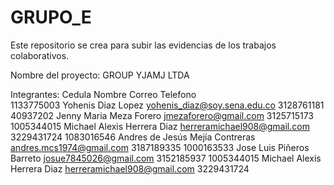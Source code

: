 # GRUPO_E
Este repositorio se crea para subir las evidencias de los trabajos colaborativos.

Nombre del proyecto: GROUP YJAMJ LTDA

Integrantes: 
Cedula        Nombre                          Correo                            Telefono       
1133775003   Yohenis Diaz Lopez               yohenis_diaz@soy.sena.edu.co      3128761181
40937202     Jenny Maria Meza Forero          jmezaforero@gmail.com             3125715173
1005344015   Michael Alexis Herrera Diaz      herreramichael908@gmail.com       3229431724
1083016546   Andres de Jesús Mejía Contreras  andres.mcs1974@gmail.com          3187189335
1000163533   Jose Luis Piñeros Barreto        josue7845026@gmail.com            3152185937
1005344015   Michael Alexis Herrera Diaz      herreramichael908@gmail.com       3229431724
